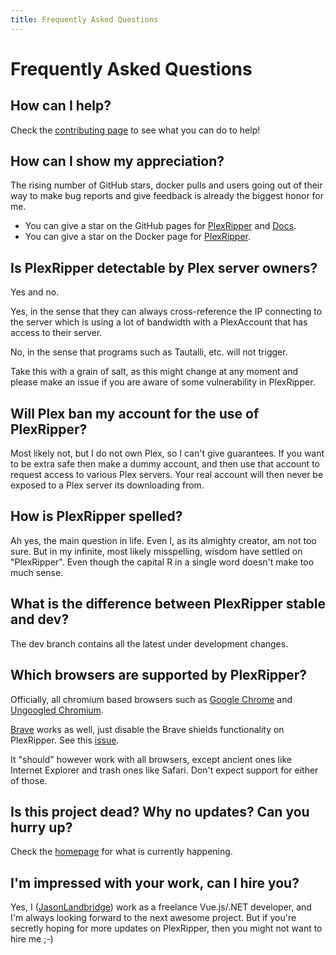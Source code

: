 ```yaml
---
title: Frequently Asked Questions
---
```


# Frequently Asked Questions

## How can I help?

Check the [contributing page](/contributing/overview) to see what you can do to help!

## How can I show my appreciation?

The rising number of GitHub stars, docker pulls and users going out of their way to make bug reports and give feedback
is already the biggest honor for me.

- You can give a star on the GitHub pages for [PlexRipper](https://github.com/PlexRipper/PlexRipper)
  and [Docs](https://github.com/PlexRipper/Docs).
- You can give a star on the Docker page for [PlexRipper](https://hub.docker.com/r/plexripper/plexripper/).

## Is PlexRipper detectable by Plex server owners?

Yes and no.

Yes, in the sense that they can always cross-reference the IP connecting to the server which is using a lot
of bandwidth with a PlexAccount that has access to their server.

No, in the sense that programs such as Tautalli, etc. will not trigger.

Take this with a grain of salt, as this might change at any moment and please make an issue if you are aware of some
vulnerability in PlexRipper.

## Will Plex ban my account for the use of PlexRipper?

Most likely not, but I do not own Plex, so I can't give guarantees. If you want to be extra safe then make a dummy
account, and then use that account to request access to various Plex servers. Your real account will then never be
exposed to a Plex server its downloading from.

## How is PlexRipper spelled?

Ah yes, the main question in life. Even I, as its almighty creator, am not too sure. But in my infinite, most likely
misspelling, wisdom have settled on "PlexRipper". Even though the capital R in a single word doesn't make too much
sense.

## What is the difference between PlexRipper stable and dev?

The dev branch contains all the latest under development changes.

## Which browsers are supported by PlexRipper?

Officially, all chromium based browsers such as [Google Chrome](https://www.google.com/chrome/)
and [Ungoogled Chromium](https://github.com/ungoogled-software/ungoogled-chromium).

[Brave](https://brave.com/) works as well, just disable the Brave shields functionality on PlexRipper. See
this [issue](https://github.com/brave/brave-browser/issues/19037#issuecomment-1287769602).

It "should" however work with all browsers, except ancient ones like Internet
Explorer and trash ones like Safari. Don't expect support for either of those.

## Is this project dead? Why no updates? Can you hurry up?

Check the [homepage](/) for what is currently happening.

## I'm impressed with your work, can I hire you?

Yes, I ([JasonLandbridge](https://github.com/JasonLandbridge)) work as a freelance Vue.js/.NET developer, and I'm
always looking forward to the next awesome project. But if you're secretly hoping for more updates on PlexRipper, then
you might not want to hire me ;-)
